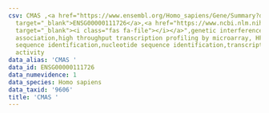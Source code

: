 ```yaml
---
csv: CMAS ,<a href="https://www.ensembl.org/Homo_sapiens/Gene/Summary?db=core;g=ENSG00000111726"
  target="_blank">ENSG00000111726</a>,<a href="https://www.ncbi.nlm.nih.gov/pubmed/28369544"
  target="_blank"><i class="fas fa-file"></i></a>",genetic interference,functional
  association,high throughput transcription profiling by microarray, HF73 cells,nucleotide
  sequence identification,nucleotide sequence identification,transcriptional regulation,up-regulates
  activity
data_alias: 'CMAS '
data_id: ENSG00000111726
data_numevidence: 1
data_species: Homo sapiens
data_taxid: '9606'
title: 'CMAS '
---
```

